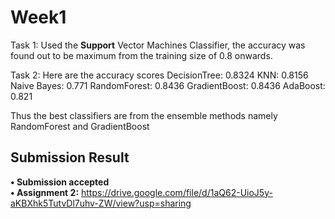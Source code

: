 # Week1

Task 1:
Used the **Support** Vector Machines Classifier, the accuracy was found out to be maximum from the training size of 0.8 onwards. 

Task 2:
Here are the accuracy scores
DecisionTree: 0.8324
KNN: 0.8156
Naive Bayes: 0.771
RandomForest: 0.8436
GradientBoost: 0.8436
AdaBoost: 0.821

Thus the best classifiers are from the ensemble methods namely RandomForest and GradientBoost


**Submission Result**
---
**• Submission accepted**</br>
**• Assignment 2:** https://drive.google.com/file/d/1aQ62-UioJ5y-aKBXhk5TutvDl7uhv-ZW/view?usp=sharing
